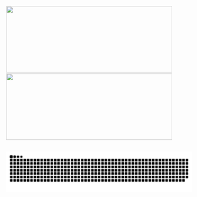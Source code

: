  <div>
  <a href="https://github.com/rafaballerini">
  <img height="180em" width="450em" src="https://github-readme-stats.vercel.app/api?username=mateusb123&show_icons=true&theme=dracula&include_all_commits=true&count_private=true"/>
  <img height="180em" width="450em" src="https://github-readme-stats.vercel.app/api/top-langs/?username=mateusb123&layout=compact&langs_count=16&theme=dracula"/>
</div>
  
  ##
 
<div>
 
  ![Snake animation](https://github.com/mateusb123/mateusb123/blob/output/github-contribution-grid-snake.svg)
 
</div>
